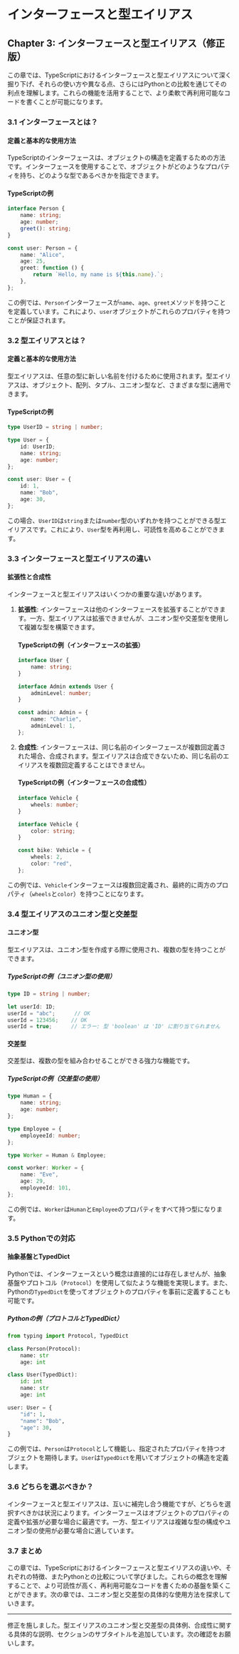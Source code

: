# インターフェースと型エイリアス

## Chapter 3: インターフェースと型エイリアス（修正版）

この章では、TypeScriptにおけるインターフェースと型エイリアスについて深く掘り下げ、それらの使い方や異なる点、さらにはPythonとの比較を通じてその利点を理解します。これらの機能を活用することで、より柔軟で再利用可能なコードを書くことが可能になります。

### 3.1 インターフェースとは？

#### 定義と基本的な使用方法

TypeScriptのインターフェースは、オブジェクトの構造を定義するための方法です。インターフェースを使用することで、オブジェクトがどのようなプロパティを持ち、どのような型であるべきかを指定できます。

#### TypeScriptの例

```typescript
interface Person {
    name: string;
    age: number;
    greet(): string;
}

const user: Person = {
    name: "Alice",
    age: 25,
    greet: function () {
        return `Hello, my name is ${this.name}.`;
    },
};
```

この例では、`Person`インターフェースが`name`、`age`、`greet`メソッドを持つことを定義しています。これにより、`user`オブジェクトがこれらのプロパティを持つことが保証されます。

### 3.2 型エイリアスとは？

#### 定義と基本的な使用方法

型エイリアスは、任意の型に新しい名前を付けるために使用されます。型エイリアスは、オブジェクト、配列、タプル、ユニオン型など、さまざまな型に適用できます。

#### TypeScriptの例

```typescript
type UserID = string | number;

type User = {
    id: UserID;
    name: string;
    age: number;
};

const user: User = {
    id: 1,
    name: "Bob",
    age: 30,
};
```

この場合、`UserID`は`string`または`number`型のいずれかを持つことができる型エイリアスです。これにより、`User`型を再利用し、可読性を高めることができます。

### 3.3 インターフェースと型エイリアスの違い

#### 拡張性と合成性

インターフェースと型エイリアスはいくつかの重要な違いがあります。

1. **拡張性**: インターフェースは他のインターフェースを拡張することができます。一方、型エイリアスは拡張できませんが、ユニオン型や交差型を使用して複雑な型を構築できます。

   #### TypeScriptの例（インターフェースの拡張）

   ```typescript
   interface User {
       name: string;
   }

   interface Admin extends User {
       adminLevel: number;
   }

   const admin: Admin = {
       name: "Charlie",
       adminLevel: 1,
   };
   ```

2. **合成性**: インターフェースは、同じ名前のインターフェースが複数回定義された場合、合成されます。型エイリアスは合成できないため、同じ名前のエイリアスを複数回定義することはできません。

   #### TypeScriptの例（インターフェースの合成性）

   ```typescript
   interface Vehicle {
       wheels: number;
   }

   interface Vehicle {
       color: string;
   }

   const bike: Vehicle = {
       wheels: 2,
       color: "red",
   };
   ```

この例では、`Vehicle`インターフェースは複数回定義され、最終的に両方のプロパティ（`wheels`と`color`）を持つことになります。

### 3.4 型エイリアスのユニオン型と交差型

#### ユニオン型

型エイリアスは、ユニオン型を作成する際に使用され、複数の型を持つことができます。

##### TypeScriptの例（ユニオン型の使用）

```typescript
type ID = string | number;

let userId: ID;
userId = "abc";      // OK
userId = 123456;    // OK
userId = true;      // エラー: 型 'boolean' は 'ID' に割り当てられません
```

#### 交差型

交差型は、複数の型を組み合わせることができる強力な機能です。

##### TypeScriptの例（交差型の使用）

```typescript
type Human = {
    name: string;
    age: number;
};

type Employee = {
    employeeId: number;
};

type Worker = Human & Employee;

const worker: Worker = {
    name: "Eve",
    age: 29,
    employeeId: 101,
};
```

この例では、`Worker`は`Human`と`Employee`のプロパティをすべて持つ型になります。

### 3.5 Pythonでの対応

#### 抽象基盤とTypedDict

Pythonでは、インターフェースという概念は直接的には存在しませんが、抽象基盤やプロトコル（`Protocol`）を使用して似たような機能を実現します。また、Pythonの`TypedDict`を使ってオブジェクトのプロパティを事前に定義することも可能です。

##### Pythonの例（プロトコルとTypedDict）

```python
from typing import Protocol, TypedDict

class Person(Protocol):
    name: str
    age: int

class User(TypedDict):
    id: int
    name: str
    age: int

user: User = {
    "id": 1,
    "name": "Bob",
    "age": 30,
}
```

この例では、`Person`は`Protocol`として機能し、指定されたプロパティを持つオブジェクトを期待します。`User`は`TypedDict`を用いてオブジェクトの構造を定義します。

### 3.6 どちらを選ぶべきか？

インターフェースと型エイリアスは、互いに補完し合う機能ですが、どちらを選択すべきかは状況によります。インターフェースはオブジェクトのプロパティの定義や拡張が必要な場合に最適です。一方、型エイリアスは複雑な型の構成やユニオン型の使用が必要な場合に適しています。

### 3.7 まとめ

この章では、TypeScriptにおけるインターフェースと型エイリアスの違いや、それぞれの特徴、またPythonとの比較について学びました。これらの概念を理解することで、より可読性が高く、再利用可能なコードを書くための基盤を築くことができます。次の章では、ユニオン型と交差型の具体的な使用方法を探求していきます。

---

修正を施しました。型エイリアスのユニオン型と交差型の具体例、合成性に関する具体的な説明、セクションのサブタイトルを追加しています。次の確認をお願いします。

